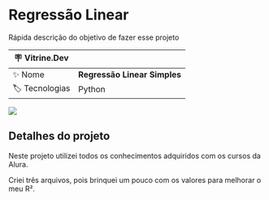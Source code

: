 # Regressão Linear

Rápida descrição do objetivo de fazer esse projeto

| :placard: Vitrine.Dev |     |
| -------------  | --- |
| :sparkles: Nome        | **Regressão Linear Simples**
| :label: Tecnologias | Python

<!-- Inserir imagem com a #vitrinedev ao final do link -->
![]([[https://via.placeholder.com/1200x500.png?text=imagem+lindona+do+meu+projeto#vitrinedev](https://www.bing.com/images/search?view=detailV2&ccid=jBcZ1zGE&id=E22E1AC78113B9C3F70F3ED2B05563A89BD6266D&thid=OIP.jBcZ1zGElDbJtzTX1l6VWAHaFP&mediaurl=https%3a%2f%2fth.bing.com%2fth%2fid%2fR.8c1719d731849436c9b734d7d65e9558%3frik%3dbSbWm6hjVbDSPg%26riu%3dhttp%253a%252f%252fpluspng.com%252fimg-png%252fpython-logo-png-big-image-png-2400.png%26ehk%3dQVy%252f7oOiTJ16YDb0ys7dyNAHnvvwPX1WAaD7AvoVnTU%253d%26risl%3d%26pid%3dImgRaw%26r%3d0&exph=1697&expw=2400&q=Python+Logo+png&simid=608008370020449473&FORM=IRPRST&ck=4446194D80317E8663D3515A484D1A30&selectedIndex=5)](https://github.com/TheSilveira/linear_regression_vitrine_dev/blob/main/python.png))

## Detalhes do projeto

Neste projeto utilizei todos os conhecimentos adquiridos com os cursos da Alura.

Criei três arquivos, pois brinquei um pouco com os valores para melhorar o meu R².
